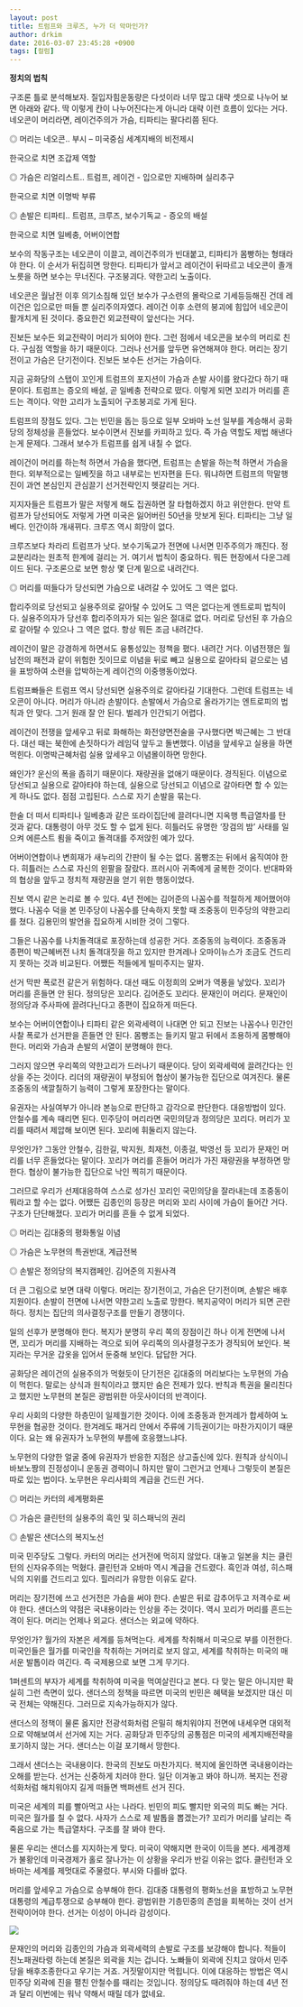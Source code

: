 ```yaml
---
layout: post
title: 트럼프와 크루즈, 누가 더 악마인가?
author: drkim
date: 2016-03-07 23:45:28 +0900
tags: [컬럼]
---
```

**정치의 법칙** 

  


구조론 틀로 분석해보자. 질입자힘운동량은 다섯이라 너무 많고 대략 셋으로 나누어 보면 아래와 같다. 딱 이렇게 칸이 나누어진다는게 아니라 대략 이런 흐름이 있다는 거다. 네오콘이 머리라면, 레이건주의가 가슴, 티파티는 팔다리쯤 된다. 

  


◎ 머리는 네오콘.. 부시 – 미국중심 세계지배의 비전제시  
      
한국으로 치면 조갑제 역할 

  


◎ 가슴은 리얼리스트.. 트럼프, 레이건 - 입으로만 지배하며 실리추구   
      
한국으로 치면 이명박 부류 

  


◎ 손발은 티파티.. 트럼프, 크루즈, 보수기독교 - 증오의 배설   
      
한국으로 치면 일베충, 어버이연합 

  


보수의 작동구조는 네오콘이 이끌고, 레이건주의가 빈대붙고, 티파티가 몸빵하는 형태라야 한다. 이 순서가 뒤집히면 망한다. 티파티가 앞서고 레이건이 뒤따르고 네오콘이 졸개노릇을 하면 보수는 무너진다. 구조붕괴다. 약한고리 노출이다. 

  


네오콘은 월남전 이후 의기소침해 있던 보수가 구소련의 몰락으로 기세등등해진 건데 레이건은 입으로만 떠들 뿐 실리주의자였다. 레이건 이후 소련의 붕괴에 힘입어 네오콘이 활개치게 된 것이다. 중요한건 외교전략이 앞선다는 거다. 

  


진보든 보수든 외교전략이 머리가 되어야 한다. 그런 점에서 네오콘을 보수의 머리로 친다. 구심점 역할을 하기 때문이다. 그러나 선거를 앞두면 유연해져야 한다. 머리는 장기전이고 가슴은 단기전이다. 진보든 보수든 선거는 가슴이다.

  


지금 공화당의 스탭이 꼬인게 트럼프의 포지션이 가슴과 손발 사이를 왔다갔다 하기 때문이다. 트럼프는 증오의 배설, 곧 일베충 전략으로 떴다. 이렇게 되면 꼬리가 머리를 흔드는 격이다. 약한 고리가 노출되어 구조붕괴로 가게 된다. 

  


트럼프의 장점도 있다. 그는 빈민을 돕는 등으로 일부 오바마 노선 일부를 계승해서 공화당의 정체성을 흔들었다. 보수이면서 진보를 카피하고 있다. 즉 가슴 역할도 제법 해낸다는게 문제다. 그래서 보수가 트럼프를 쉽게 내칠 수 없다.

  


레이건이 머리를 하는척 하면서 가슴을 했다면, 트럼프는 손발을 하는척 하면서 가슴을 한다. 외부적으로는 일베짓을 하고 내부로는 빈자편을 든다. 뭐냐하면 트럼프의 막말행진이 과연 본심인지 관심끌기 선거전략인지 헷갈리는 거다.

  


지지자들은 트럼프가 말은 저렇게 해도 집권하면 잘 타협하겠지 하고 위안한다. 만약 트럼프가 당선되어도 저렇게 가면 미국은 잃어버린 50년을 맛보게 된다. 티파티는 그냥 일베다. 인간이하 개새뀌다. 크루즈 역시 희망이 없다. 

  


크루즈보다 차라리 트럼프가 낫다. 보수기독교가 전면에 나서면 민주주의가 깨진다. 정교분리라는 원초적 한계에 걸리는 거. 여기서 법칙이 중요하다. 뭐든 현장에서 다운그레이드 된다. 구조론으로 보면 항상 몇 단계 밑으로 내려간다. 

  


◎ 머리를 떠들다가 당선되면 가슴으로 내려갈 수 있어도 그 역은 없다.

  


합리주의로 당선되고 실용주의로 갈아탈 수 있어도 그 역은 없다는게 엔트로피 법칙이다. 실용주의자가 당선후 합리주의자가 되는 일은 절대로 없다. 머리로 당선된 후 가슴으로 갈아탈 수 있으나 그 역은 없다. 항상 뭐든 조금 내려간다.

  


레이건이 말은 강경하게 하면서도 융통성있는 정책을 폈다. 내려간 거다. 이념전쟁은 월남전의 패전과 같이 위험한 짓이므로 이념을 뒤로 빼고 실용으로 갈아타되 겉으로는 념을 표방하여 소련을 압박하는게 레이건의 이중행동이었다.

  


트럼프빠들은 트럼프 역시 당선되면 실용주의로 갈아타길 기대한다. 그런데 트럼프는 네오콘이 아니다. 머리가 아니라 손발이다. 손발에서 가슴으로 올라가기는 엔트로피의 법칙과 안 맞다. 그거 원래 잘 안 된다. 벌레가 인간되기 어렵다.

  


레이건이 전쟁을 앞세우고 뒤로 화해하는 화전양면전술을 구사했다면 박근혜는 그 반대다. 대선 때는 북한에 손짓하다가 레임덕 앞두고 돌변했다. 이념을 앞세우고 실용을 하면 먹힌다. 이명박근혜처럼 실용 앞세우고 이념몰이하면 망한다.

  


왜인가? 운신의 폭을 좁히기 때문이다. 재량권을 없애기 때문이다. 경직된다. 이념으로 당선되고 실용으로 갈아타야 하는데, 실용으로 당선되고 이념으로 갈아타면 할 수 있는게 하나도 없다. 점점 고립된다. 스스로 자기 손발을 묶는다.

  


한술 더 떠서 티파티나 일베충과 같은 또라이집단에 끌려다니면 지옥행 특급열차를 탄 것과 같다. 대통령이 아무 것도 할 수 없게 된다. 히틀러도 유명한 ‘장검의 밤’ 사태를 일으켜 에른스트 룀을 죽이고 돌격대를 주저앉힌 예가 있다. 

  


어버이연합이나 변희재가 새누리의 간판이 될 수는 없다. 몸빵조는 뒤에서 움직여야 한다. 히틀러는 스스로 자신의 왼팔을 잘랐다. 프러시아 귀족에게 굴복한 것이다. 반대파와의 협상을 앞두고 정치적 재량권을 얻기 위한 행동이었다. 

  


진보 역시 같은 논리로 볼 수 있다. 4년 전에는 김어준의 나꼼수를 적절하게 제어했어야 했다. 나꼼수 덕을 본 민주당이 나꼼수를 단속하지 못할 때 조중동이 민주당의 약한고리를 쳤다. 김용민의 발언을 집요하게 시비한 것이 그렇다. 

  


그들은 나꼼수를 나치돌격대로 포장하는데 성공한 거다. 조중동의 능력이다. 조중동과 종편이 박근혜버전 나치 돌격대짓을 하고 있지만 한겨레나 오마이뉴스가 조금도 건드리지 못하는 것과 비교된다. 어쨌든 적들에게 빌미주지는 말자.

  


선거 막판 폭로전 같은거 위험하다. 대선 때도 이정희의 오버가 역풍을 낳았다. 꼬리가 머리를 흔들면 안 된다. 정의당은 꼬리다. 김어준도 꼬리다. 문재인이 머리다. 문재인이 정의당과 주사파에 끌려다닌다고 종편이 집요하게 떠든다.

  


보수는 어버이연합이나 티파티 같은 외곽세력이 나대면 안 되고 진보는 나꼼수나 민간인사찰 폭로가 선거판을 흔들면 안 된다. 몸빵조는 들키지 말고 뒤에서 조용하게 몸빵해야 한다. 머리와 가슴과 손발의 서열이 분명해야 한다. 

  


그러지 않으면 우리쪽의 약한고리가 드러나기 때문이다. 당이 외곽세력에 끌려간다는 인상을 주는 것이다. 리더의 재량권이 부정되어 협상이 불가능한 집단으로 여겨진다. 물론 조중동의 색깔칠하기 능력이 그렇게 포장한다는 말이다. 

  


유권자는 사실여부가 아니라 본능으로 판단하고 감각으로 판단한다. 대응방법이 있다. 안철수를 계속 때리면 된다. 민주당이 머리라면 국민의당과 정의당은 꼬리다. 머리가 꼬리를 때려서 제압해 보이면 된다. 꼬리에 휘둘리지 않는다. 

  


무엇인가? 그동안 안철수, 김한길, 박지원, 최재천, 이종걸, 박영선 등 꼬리가 문재인 머리를 너무 흔들었다는 말이다. 꼬리가 머리를 흔들어 머리가 가진 재량권을 부정하면 망한다. 협상이 불가능한 집단으로 낙인 찍히기 때문이다. 

  


그러므로 우리가 선제대응하여 스스로 성가신 꼬리인 국민의당을 잘라내는데 조중동이 뭐라고 할 수는 없다. 어쨌든 김종인의 등장은 머리와 꼬리 사이에 가슴이 들어간 거다. 구조가 단단해졌다. 꼬리가 머리를 흔들 수 없게 되었다.

  


◎ 머리는 김대중의 평화통일 이념  
      
◎ 가슴은 노무현의 특권반대, 계급전복  
      
◎ 손발은 정의당의 복지캠페인. 김어준의 지원사격   


더 큰 그림으로 보면 대략 이렇다. 머리는 장기전이고, 가슴은 단기전이며, 손발은 배후지원이다. 손발이 전면에 나서면 약한고리 노출로 망한다. 복지공약이 머리가 되면 곤란하다. 정치는 집단의 의사결정구조를 만들기 경쟁이다. 

  


일의 선후가 분명해야 한다. 복지가 분명히 우리 쪽의 장점이긴 하나 이게 전면에 나서면, 꼬리가 머리를 지배하는 격으로 되어 우리쪽의 의사결정구조가 경직되어 보인다. 복지라는 무거운 갑옷을 입어서 둔중해 보인다. 답답한 거다. 

  


공화당은 레이건의 실용주의가 먹혔듯이 단기전은 김대중의 머리보다는 노무현의 가슴이 먹힌다. 말로는 상식과 원칙이라고 했지만 숨은 전제가 있다. 반칙과 특권을 물리친다고 했지만 노무현의 본질은 광범위한 아웃사이더의 반격이다.

  


우리 사회의 다양한 하층민이 일제궐기한 것이다. 이에 조중동과 한겨레가 합세하여 노무현을 협공한 것이다. 한겨레도 패거리 안에서 주류에 기득권이기는 마찬가지이기 때문이다. 요는 왜 유권자가 노무현의 부름에 호응했느냐다.

  


노무현의 다양한 얼굴 중에 유권자가 반응한 지점은 상고출신에 있다. 원칙과 상식이니 바보노짱의 진정성이니 운동권 경력이니 하지만 말이 그런거고 언제나 그렇듯이 본질은 따로 있는 법이다. 노무현은 우리사회의 계급을 건드린 거다.

  


◎ 머리는 카터의 세계평화론  
      
◎ 가슴은 클린턴의 실용주의 흑인 및 히스패닉의 권리  
      
◎ 손발은 샌더스의 복지노선 

  


미국 민주당도 그렇다. 카터의 머리는 선거전에 먹히지 않았다. 대놓고 일본을 치는 클린턴의 신자유주의는 먹혔다. 클린턴과 오바마 역시 계급을 건드렸다. 흑인과 여성, 히스패닉의 지위를 건드리고 있다. 힐러리가 유망한 이유도 같다.

  


머리는 장기전에 쓰고 선거전은 가슴을 써야 한다. 손발은 뒤로 감추어두고 저격수로 써야 한다. 샌더스의 약점은 국내용이라는 인상을 주는 것이다. 역시 꼬리가 머리를 흔드는 격이 된다. 머리는 언제나 외교다. 샌더스는 외교에 약하다. 

  


무엇인가? 월가의 자본은 세계를 등쳐먹는다. 세계를 착취해서 미국으로 부를 이전한다. 미국인들은 월가를 미국인을 착취하는 거머리로 보지 않고, 세계를 착취하는 미국의 매서운 발톱이라 여긴다. 즉 국제용으로 보면 그게 무기다.

  


1퍼센트의 부자가 세계를 착취하여 미국을 먹여살린다고 본다. 다 맞는 말은 아니지만 확실히 그런 측면이 있다. 샌더스의 정책을 따르면 미국의 빈민은 혜택을 보겠지만 대신 미국 전체는 약해진다. 그러므로 지속가능하지가 않다.

  


샌더스의 정책이 물론 옳지만 전광석화처럼 은밀히 해치워야지 전면에 내세우면 대외적으로 약해보여서 선거에 지는 거다. 공화당과 민주당의 공통점은 미국의 세계지배전략을 포기하지 않는 거다. 샌더스는 이걸 포기해서 망한다. 

  


그래서 샌더스는 국내용이다. 한국의 진보도 마찬가지다. 복지에 올인하면 국내용이라는 오해를 받는다. 선거는 신중하게 치러야 한다. 일단 이겨놓고 봐야 하니까. 복지는 전광석화처럼 해치워야지 길게 떠들면 백퍼센트 선거 진다.

  


미국은 세계의 피를 빨아먹고 사는 나라다. 빈민의 피도 빨지만 외국의 피도 빠는 거다. 미국은 월가를 칠 수 없다. 사자가 스스로 제 발톱을 뽑겠는가? 꼬리가 머리를 날리는 즉 죽음으로 가는 특급열차다. 구조를 잘 봐야 한다.

  


물론 우리는 샌더스를 지지하는게 맞다. 미국이 약해지면 한국이 이득을 본다. 세계경제가 불황인데 미국경제가 홀로 잘나가는 이 상황을 우리가 반길 이유는 없다. 클린턴과 오바마는 세계를 제멋대로 주물렀다. 부시와 다를바 없다.

  


머리를 앞세우고 가슴으로 승부해야 한다. 김대중 대통령의 평화노선을 표방하고 노무현 대통령의 계급투쟁으로 승부해야 한다. 광범위한 기층민중의 존엄을 회복하는 것이 선거전략이어야 한다. 선거는 이성이 아니라 감성이다.

  



![](/files/attach/images/199/221/683/aDSC01523.JPG) 

  


문재인의 머리와 김종인의 가슴과 외곽세력의 손발로 구조를 보강해야 합니다. 적들이 친노패권타령 하는데 본질은 외곽을 치는 겁니다. 노빠들이 외곽에 진치고 앉아서 민주당을 배후조종한다고 우기는 거죠. 거짓말이지만 먹힙니다. 이에 대응하는 방법은 역시 민주당 외곽에 진을 펼친 안철수를 때리는 것입니다. 정의당도 때려줘야 하는데 4년 전과 달리 이번에는 워낙 약해서 때릴 데가 없네요.
